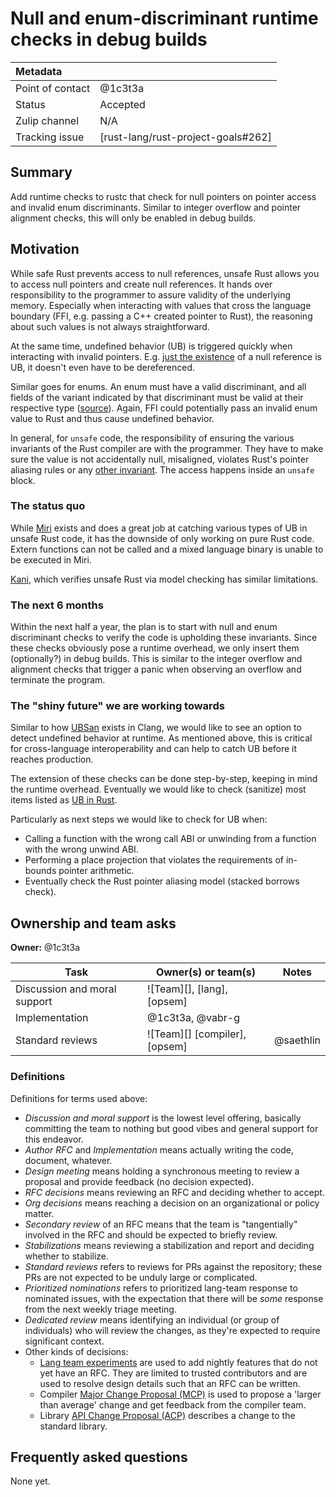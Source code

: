 # Null and enum-discriminant runtime checks in debug builds

| Metadata           |                                    |
| :--                | :--                                |
| Point of contact   | @1c3t3a                            |
| Status             | Accepted                           |
| Zulip channel      | N/A                                |
| Tracking issue     | [rust-lang/rust-project-goals#262] |

## Summary

Add runtime checks to rustc that check for null pointers on pointer access and
invalid enum discriminants. Similar to integer overflow and pointer alignment
checks, this will only be enabled in debug builds.

## Motivation

While safe Rust prevents access to null references, unsafe Rust allows you to
access null pointers and create null references. It hands over responsibility to 
the programmer to assure validity of the underlying memory. Especially when
interacting with values that cross the language boundary (FFI, e.g. passing a
C++ created pointer to Rust), the reasoning about such values is not always
straightforward.

At the same time, undefined behavior (UB) is triggered quickly when interacting
with invalid pointers. E.g. [just the existence](https://lwn.net/Articles/985717/)
of a null reference is UB, it doesn't even have to be dereferenced.

Similar goes for enums. An enum must have a valid discriminant, and all fields
of the variant indicated by that discriminant must be valid at their respective
type ([source](https://doc.rust-lang.org/reference/behavior-considered-undefined.html#invalid-values)).
Again, FFI could potentially pass an invalid enum value to Rust and thus cause
undefined behavior.

In general, for `unsafe` code, the responsibility of ensuring the various
invariants of the Rust compiler are with the programmer. They have to make sure
the value is not accidentally null, misaligned, violates Rust's pointer aliasing
rules or any [other invariant](https://doc.rust-lang.org/reference/behavior-considered-undefined.html).
The access happens inside an `unsafe` block.

### The status quo

While [Miri](https://github.com/rust-lang/miri) exists and does a great job at
catching various types of UB in unsafe Rust code, it has the downside of only 
working on pure Rust code. Extern functions can not be called and a mixed
language binary is unable to be executed in Miri.

[Kani](https://github.com/model-checking/kani), which verifies unsafe Rust via
model checking has similar limitations.

### The next 6 months

Within the next half a year, the plan is to start with null and enum
discriminant checks to verify the code is upholding these invariants. Since
these checks obviously pose a runtime overhead, we only insert them
(optionally?) in debug builds. This is similar to the integer overflow and
alignment checks that trigger a panic when observing an overflow and terminate
the program.

### The "shiny future" we are working towards

Similar to how [UBSan](https://clang.llvm.org/docs/UndefinedBehaviorSanitizer.html)
exists in Clang, we would like to see an option to detect undefined behavior at
runtime. As mentioned above, this is critical for cross-language
interoperability and can help to catch UB before it reaches production.

The extension of these checks can be done step-by-step, keeping in mind the
runtime overhead. Eventually we would like to check (sanitize) most items
listed as [UB in Rust](https://doc.rust-lang.org/reference/behavior-considered-undefined.html).

Particularly as next steps we would like to check for UB when:

- Calling a function with the wrong call ABI or unwinding from a function with
  the wrong unwind ABI.
- Performing a place projection that violates the requirements of in-bounds pointer arithmetic.
- Eventually check the Rust pointer aliasing model (stacked borrows check).

## Ownership and team asks

**Owner:** @1c3t3a

| Task                         | Owner(s) or team(s)           | Notes     |
|------------------------------|-------------------------------|-----------|
| Discussion and moral support | ![Team][], [lang], [opsem]    |           |
| Implementation               | @1c3t3a, @vabr-g              |           |
| Standard reviews             | ![Team][] [compiler], [opsem] | @saethlin |

### Definitions

Definitions for terms used above:

* *Discussion and moral support* is the lowest level offering, basically committing the team to nothing but good vibes and general support for this endeavor.
* *Author RFC* and *Implementation* means actually writing the code, document, whatever.
* *Design meeting* means holding a synchronous meeting to review a proposal and provide feedback (no decision expected).
* *RFC decisions* means reviewing an RFC and deciding whether to accept.
* *Org decisions* means reaching a decision on an organizational or policy matter.
* *Secondary review* of an RFC means that the team is "tangentially" involved in the RFC and should be expected to briefly review.
* *Stabilizations* means reviewing a stabilization and report and deciding whether to stabilize.
* *Standard reviews* refers to reviews for PRs against the repository; these PRs are not expected to be unduly large or complicated.
* *Prioritized nominations* refers to prioritized lang-team response to nominated issues, with the expectation that there will be *some* response from the next weekly triage meeting.
* *Dedicated review* means identifying an individual (or group of individuals) who will review the changes, as they're expected to require significant context.
* Other kinds of decisions:
    * [Lang team experiments](https://lang-team.rust-lang.org/how_to/experiment.html) are used to add nightly features that do not yet have an RFC. They are limited to trusted contributors and are used to resolve design details such that an RFC can be written.
    * Compiler [Major Change Proposal (MCP)](https://forge.rust-lang.org/compiler/mcp.html) is used to propose a 'larger than average' change and get feedback from the compiler team.
    * Library [API Change Proposal (ACP)](https://std-dev-guide.rust-lang.org/development/feature-lifecycle.html) describes a change to the standard library.

## Frequently asked questions

None yet.